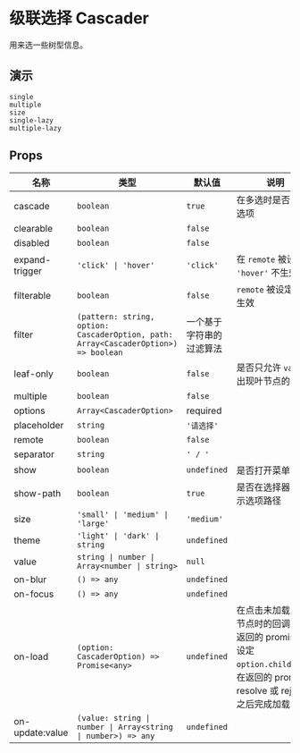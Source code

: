 # 级联选择 Cascader

用来选一些树型信息。

## 演示

```demo
single
multiple
size
single-lazy
multiple-lazy
```

## Props

| 名称 | 类型 | 默认值 | 说明 |
| --- | --- | --- | --- |
| cascade | `boolean` | `true` | 在多选时是否关联选项 |
| clearable | `boolean` | `false` |  |
| disabled | `boolean` | `false` |  |
| expand-trigger | `'click' \| 'hover'` | `'click'` | 在 `remote` 被设定时 `'hover'` 不生效 |
| filterable | `boolean` | `false` | `remote` 被设定时不生效 |
| filter | `(pattern: string, option: CascaderOption, path: Array<CascaderOption>) => boolean` | 一个基于字符串的过滤算法 |  |
| leaf-only | `boolean` | `false` | 是否只允许 `value` 出现叶节点的值 |
| multiple | `boolean` | `false` |  |
| options | `Array<CascaderOption>` | required |  |
| placeholder | `string` | `'请选择'` |  |
| remote | `boolean` | `false` |  |
| separator | `string` | `' / '` |  |
| show | `boolean` | `undefined` | 是否打开菜单 |
| show-path | `boolean` | `true` | 是否在选择器中显示选项路径 |
| size | `'small' \| 'medium' \| 'large'` | `'medium'` |  |
| theme | `'light' \| 'dark' \| string` | `undefined` |  |
| value | `string \| number \| Array<number \| string>` | `null` |  |
| on-blur | `() => any` | `undefined` |  |
| on-focus | `() => any` | `undefined` |  |
| on-load | `(option: CascaderOption) => Promise<any>` | `undefined` | 在点击未加载完成节点时的回调，在返回的 promise 中设定 `option.children`，在返回的 promise resolve 或 reject 之后完成加载 |
| on-update:value | `(value: string \| number \| Array<string \| number>) => any` | `undefined` |  |
